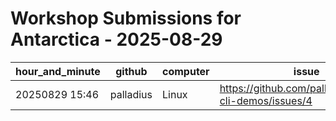 # Workshop Submissions for Antarctica - 2025-08-29

| hour_and_minute | github | computer | issue |
|---|---|---|---|
| 20250829 15:46 | palladius | Linux | https://github.com/palladius/gemini-cli-demos/issues/4 |

